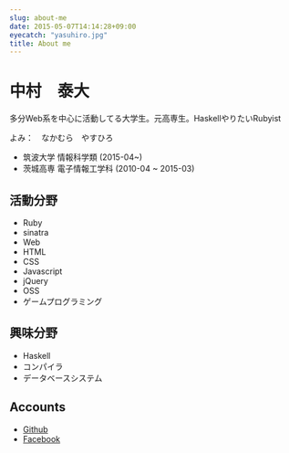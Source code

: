 ```yaml
---
slug: about-me
date: 2015-05-07T14:14:28+09:00
eyecatch: "yasuhiro.jpg"
title: About me
---
```


# 中村　泰大
多分Web系を中心に活動してる大学生。元高専生。HaskellやりたいRubyist

よみ：　なかむら　やすひろ

* 筑波大学 情報科学類 (2015-04~)
* 茨城高専 電子情報工学科 (2010-04 ~ 2015-03)

## 活動分野
* Ruby
 * sinatra
* Web
 * HTML
 * CSS
 * Javascript
 * jQuery
* OSS
* ゲームプログラミング

## 興味分野
* Haskell
* コンパイラ
* データベースシステム

## Accounts
* [Github](https://github.com/nkmrya)  
* [Facebook](https://facebook.com/f.nakamura.yasuhiro)
